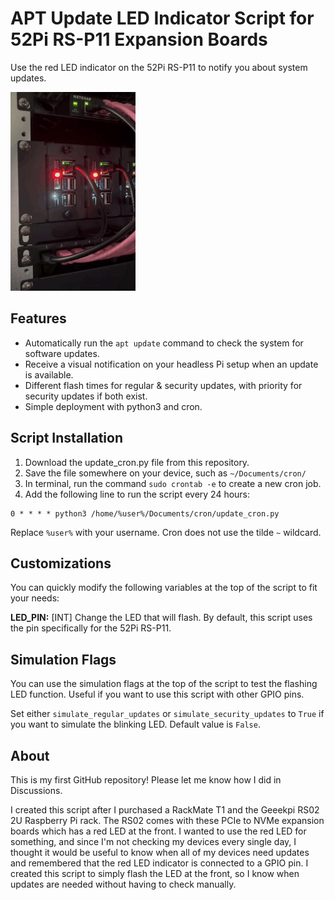 # APT Update LED Indicator Script for 52Pi RS-P11 Expansion Boards
Use the red LED indicator on the 52Pi RS-P11 to notify you about system updates.

![Raspberry Pi indicator light flashing.](https://github.com/binxdqt/rs-p11-update-led-script/blob/main/flash_sample.gif?raw=true)

## Features
- Automatically run the `apt update` command to check the system for software updates.
- Receive a visual notification on your headless Pi setup when an update is available.
- Different flash times for regular & security updates, with priority for security updates if both exist.
- Simple deployment with python3 and cron.

## Script Installation
1. Download the update_cron.py file from this repository.
2. Save the file somewhere on your device, such as `~/Documents/cron/`
3. In terminal, run the command `sudo crontab -e` to create a new cron job.
4. Add the following line to run the script every 24 hours:
```
0 * * * * python3 /home/%user%/Documents/cron/update_cron.py
```

Replace `%user%` with your username. Cron does not use the tilde `~` wildcard.

## Customizations
You can quickly modify the following variables at the top of the script to fit your needs:

**LED_PIN:** [INT] Change the LED that will flash. By default, this script uses the pin specifically for the 52Pi RS-P11.

## Simulation Flags
You can use the simulation flags at the top of the script to test the flashing LED function. Useful if you want to use this script with other GPIO pins.

Set either `simulate_regular_updates` or `simulate_security_updates` to `True` if you want to simulate the blinking LED. Default value is `False`.

## About
This is my first GitHub repository! Please let me know how I did in Discussions.

I created this script after I purchased a RackMate T1 and the Geeekpi RS02 2U Raspberry Pi rack. The RS02 comes with these PCIe to NVMe expansion boards which has a red LED at the front. I wanted to use the red LED for something, and since I'm not checking my devices every single day, I thought it would be useful to know when all of my devices need updates and remembered that the red LED indicator is connected to a GPIO pin. I created this script to simply flash the LED at the front, so I know when updates are needed without having to check manually.
